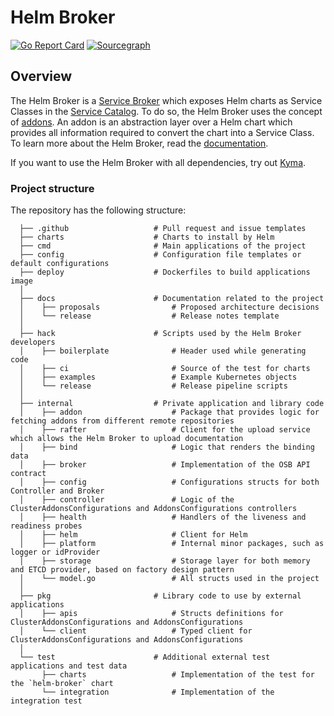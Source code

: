 # Helm Broker

[![Go Report Card](https://goreportcard.com/badge/github.com/kyma-project/helm-broker)](https://goreportcard.com/report/github.com/kyma-project/helm-broker)
[![Sourcegraph](https://sourcegraph.com/github.com/kyma-project/helm-broker/-/badge.svg)](https://sourcegraph.com/github.com/kyma-project/helm-broker?badge)

## Overview

The Helm Broker is a [Service Broker](https://kyma-project.io/docs/master/components/service-catalog/#service-brokers-overview) which exposes Helm charts as Service Classes in the [Service Catalog](https://kyma-project.io/docs/master/components/service-catalog/#overview-overview). To do so, the Helm Broker uses the concept of [addons](https://github.com/kyma-project/addons). An addon is an abstraction layer over a Helm chart which provides all information required to convert the chart into a Service Class. To learn more about the Helm Broker, read the [documentation](https://github.com/kyma-project/helm-broker/blob/master/docs/README.md).

If you want to use the Helm Broker with all dependencies, try out [Kyma](https://kyma-project.io/).

### Project structure

The repository has the following structure:

```
  ├── .github                   # Pull request and issue templates    
  ├── charts                    # Charts to install by Helm
  ├── cmd                       # Main applications of the project                                     
  ├── config                    # Configuration file templates or default configurations
  ├── deploy                    # Dockerfiles to build applications image
  │
  ├── docs                      # Documentation related to the project
  │    ├── proposals                # Proposed architecture decisions
  │    └── release                  # Release notes template
  │
  ├── hack                      # Scripts used by the Helm Broker developers
  │    ├── boilerplate              # Header used while generating code
  │    ├── ci                       # Source of the test for charts
  │    ├── examples                 # Example Kubernetes objects  
  │    └── release                  # Release pipeline scripts
  │
  ├── internal                  # Private application and library code
  │    ├── addon                    # Package that provides logic for fetching addons from different remote repositories
  │    ├── rafter                   # Client for the upload service which allows the Helm Broker to upload documentation
  │    ├── bind                     # Logic that renders the binding data
  │    ├── broker                   # Implementation of the OSB API contract
  │    ├── config                   # Configurations structs for both Controller and Broker
  │    ├── controller               # Logic of the ClusterAddonsConfigurations and AddonsConfigurations controllers
  │    ├── health                   # Handlers of the liveness and readiness probes
  │    ├── helm                     # Client for Helm
  │    ├── platform                 # Internal minor packages, such as logger or idProvider
  │    ├── storage                  # Storage layer for both memory and ETCD provider, based on factory design pattern
  │    └── model.go                 # All structs used in the project
  │
  ├── pkg                       # Library code to use by external applications
  │    ├── apis                     # Structs definitions for ClusterAddonsConfigurations and AddonsConfigurations
  │    └── client                   # Typed client for ClusterAddonsConfigurations and AddonsConfigurations
  │
  └── test                      # Additional external test applications and test data
       ├── charts                   # Implementation of the test for the `helm-broker` chart
       └── integration              # Implementation of the integration test
```
